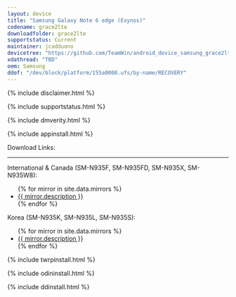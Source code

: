 ```yaml
---
layout: device
title: "Samsung Galaxy Note 6 edge (Exynos)"
codename: grace2lte
downloadfolder: grace2lte
supportstatus: Current
maintainer: jcadduono
devicetree: "https://github.com/TeamWin/android_device_samsung_grace2lte"
xdathread: "TBD"
oem: Samsung
ddof: "/dev/block/platform/155a0000.ufs/by-name/RECOVERY"
---
```


{% include disclaimer.html %}

{% include supportstatus.html %}

{% include dmverity.html %}

{% include appinstall.html %}

<div class='page-heading'>Download Links:</div>
<hr />
<p class="text">International &amp; Canada (SM-N935F, SM-N935FD, SM-N935X, SM-N935W8):</p>
<ul>
{% for mirror in site.data.mirrors %}
  <li>
    <a href="{{ mirror.baseurl }}grace2lte">
      {{ mirror.description }}
    </a>
  </li>
{% endfor %}
</ul>
<p class="text">Korea (SM-N935K, SM-N935L, SM-N935S):</p>
<ul>
{% for mirror in site.data.mirrors %}
  <li>
    <a href="{{ mirror.baseurl }}grace2ltekor">
      {{ mirror.description }}
    </a>
  </li>
{% endfor %}
</ul>

{% include twrpinstall.html %}

{% include odininstall.html %}

{% include ddinstall.html %}
